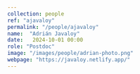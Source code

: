 ```yaml
---
collection: people
ref: "ajavaloy"
permalink: "/people/ajavaloy"
name:  "Adrián Javaloy"
date:   2024-10-01 00:00
role: "Postdoc"
image: "/images/people/adrian-photo.png"
webpage: "https://javaloy.netlify.app/"
---
```


